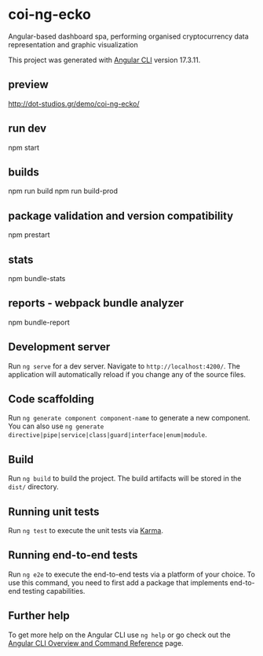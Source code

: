 # coi-ng-ecko
 Angular-based dashboard spa, performing organised cryptocurrency data representation and graphic visualization

This project was generated with [Angular CLI](https://github.com/angular/angular-cli) version 17.3.11.


## preview
http://dot-studios.gr/demo/coi-ng-ecko/

## run dev
npm start

## builds
npm run build
npm run build-prod

## package validation and version compatibility
npm prestart

## stats
npm bundle-stats

## reports - webpack bundle analyzer
npm bundle-report


## Development server

Run `ng serve` for a dev server. Navigate to `http://localhost:4200/`. The application will automatically reload if you change any of the source files.

## Code scaffolding

Run `ng generate component component-name` to generate a new component. You can also use `ng generate directive|pipe|service|class|guard|interface|enum|module`.

## Build

Run `ng build` to build the project. The build artifacts will be stored in the `dist/` directory.

## Running unit tests

Run `ng test` to execute the unit tests via [Karma](https://karma-runner.github.io).

## Running end-to-end tests

Run `ng e2e` to execute the end-to-end tests via a platform of your choice. To use this command, you need to first add a package that implements end-to-end testing capabilities.

## Further help

To get more help on the Angular CLI use `ng help` or go check out the [Angular CLI Overview and Command Reference](https://angular.io/cli) page.
